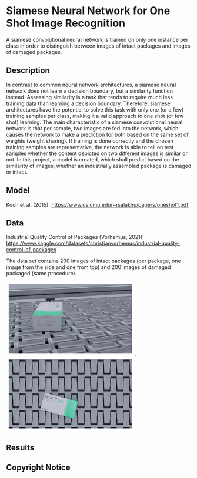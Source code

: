 # Siamese Neural Network for One Shot Image Recognition
A siamese convolutional neural network is trained on only one instance per class in order to distinguish between images of intact packages and images of damaged packages.

## Description
In contrast to common neural network architectures, a siamese neural network does not learn a decision boundary, but a similarity function instead. Assessing similarity is a task that tends to require much less training data than learning a decision boundary. Therefore, siamese architectures have the potential to solve this task with only one (or a few) training samples per class, making it a valid approach to one shot (or few shot) learning. The main characteristic of a siamese convolutional neural network is that per sample, two images are fed into the network, which causes the network to make a prediction for both based on the same set of weights (weight sharing). If training is done correctly and the chosen training samples are representative, the network is able to tell on test samples whether the content depicted on two different images is similar or not. In this project, a model is created, which shall predict based on the similarity of images, whether an industrially assembled package is damaged or intact.

## Model
Koch et al. (2015): https://www.cs.cmu.edu/~rsalakhu/papers/oneshot1.pdf

## Data
Industrial Quality Control of Packages (Vorhemus, 2021): https://www.kaggle.com/datasets/christianvorhemus/industrial-quality-control-of-packages

The data set contains 200 images of intact packages (per package, one image from the side and one from top) and 200 images of damaged packaged (same procedure).

![image](images/intact_side_view.png "Intact package (side)"), ![image](images/intact_top_view.png "Intact package (top)")

## Results

## Copyright Notice
